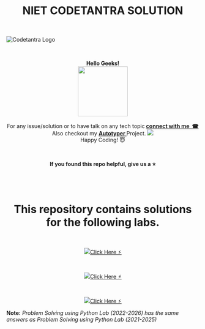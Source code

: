 <H1 align="center"> NIET CODETANTRA SOLUTION </H1>

<br>

![Codetantra Logo](https://user-images.githubusercontent.com/110342305/201940666-1012a318-063a-4173-a868-fd47eefdec06.png)
 
 

<br>

<p align="center"> <b>Hello Geeks!</b> <br> <img src="http://maothao.github.io/mao-historicizing/imgs/welcome.gif" height="130"> <br> <br> For any issue/solution or to have talk on any tech topic<b> <a href="https://linktr.ee/krsatyam7">connect with me  &nbsp;☎︎</b></a> <br> Also checkout my <b> <a href="https://github.com/krsatyam7/autotyper">Autotyper </b> </a> Project.
<img src = "https://user-images.githubusercontent.com/110342305/206525403-04861123-a787-480b-97f1-df24f3bd18a1.gif"/>
<br> Happy Coding! 😇  </b></p>

<br>

<p align="center"> <b> If you found this repo helpful, give us a  ⭐️ </b> </p>

<br>


<br>

<H1 align="center"> This repository contains solutions for the following labs.</H1>
<br> 

<p align="center"> <a href="https://github.com/krsatyam7/niet_codetantra/tree/main/Data%20Structures%20Lab%20using%20Python"><img src="https://user-images.githubusercontent.com/110342305/201945609-faf5ad8a-5791-49a7-8183-dbcf18ff19b8.png">Click Here ⚡︎</a></p>



<br>

<p align="center"> <a href="https://github.com/krsatyam7/niet_codetantra/tree/main/Object%20Oriented%20Techniques%20using%20Java%20Lab"><img src="https://user-images.githubusercontent.com/110342305/201944058-483d3466-a0df-4522-aaf8-feceb4570a86.png">Click Here ⚡︎</a></p>



<br>

<p align="center"><a href="https://github.com/krsatyam7/niet_codetantra/tree/main/Problem%20Solving%20using%20Python%20Lab%20-%202021-2025"><img src="https://user-images.githubusercontent.com/110342305/201940561-2f1205d5-968e-4419-889f-55e437f0dc0f.png">Click Here ⚡︎</a></p>






<b>Note:</b> <i> Problem Solving using Python Lab (2022-2026) has the same answers as Problem Solving using Python Lab (2021-2025) 
